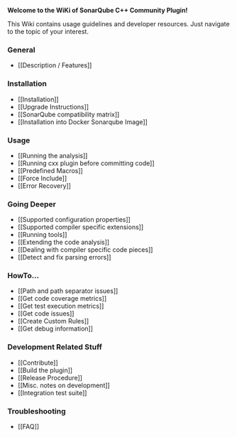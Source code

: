 **Welcome to the WiKi of SonarQube C++ Community Plugin!**

This Wiki contains usage guidelines and developer resources. Just navigate to the topic of your interest.

### General
* [[Description / Features]]

### Installation
* [[Installation]]
* [[Upgrade Instructions]]
* [[SonarQube compatibility matrix]]
* [[Installation into Docker Sonarqube Image]]

### Usage
* [[Running the analysis]]
* [[Running cxx plugin before committing code]]
* [[Predefined Macros]]
* [[Force Include]]
* [[Error Recovery]]

### Going Deeper
* [[Supported configuration properties]]
* [[Supported compiler specific extensions]]
* [[Running tools]]
* [[Extending the code analysis]]
* [[Dealing with compiler specific code pieces]]
* [[Detect and fix parsing errors]]

### HowTo...
* [[Path and path separator issues]]
* [[Get code coverage metrics]]
* [[Get test execution metrics]]
* [[Get code issues]]
* [[Create Custom Rules]]
* [[Get debug information]]

### Development Related Stuff
* [[Contribute]]
* [[Build the plugin]]
* [[Release Procedure]]
* [[Misc. notes on development]]
* [[Integration test suite]]

### Troubleshooting
* [[FAQ]]
